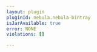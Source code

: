 ```yaml
---
layout: plugin
pluginId: nebula.nebula-bintray
isJarAvailable: true
error: NONE
violations: []

---
```

